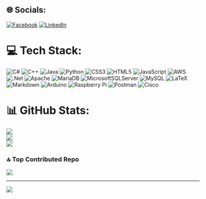 
## 🌐 Socials:
[![Facebook](https://img.shields.io/badge/Facebook-%231877F2.svg?logo=Facebook&logoColor=white)](https://facebook.com/vu.sadnap) [![LinkedIn](https://img.shields.io/badge/LinkedIn-%230077B5.svg?logo=linkedin&logoColor=white)](https://linkedin.com/in/vulhq) 

# 💻 Tech Stack:
![C#](https://img.shields.io/badge/C%23-%23239120.svg?style=flat&logo=csharp&logoColor=white) 
![C++](https://img.shields.io/badge/C++-%2300599C.svg?style=flat&logo=c%2B%2B&logoColor=white) 
![Java](https://img.shields.io/badge/Java-%23ED8B00.svg?style=flat&logo=openjdk&logoColor=white) 
![Python](https://img.shields.io/badge/Python-3670A0?style=flat&logo=python&logoColor=ffdd54) 
![CSS3](https://img.shields.io/badge/CSS-%231572B6.svg?style=flat&logo=css3&logoColor=white) 
![HTML5](https://img.shields.io/badge/HTML-%23E34F26.svg?style=flat&logo=html5&logoColor=white) 
![JavaScript](https://img.shields.io/badge/Javascript-%23323330.svg?style=flat&logo=javascript&logoColor=%23F7DF1E) 
![AWS](https://img.shields.io/badge/AWS-%23FF9900.svg?style=flat&logo=amazon-aws&logoColor=white) 
![.Net](https://img.shields.io/badge/.NET-5C2D91?style=flat&logo=.net&logoColor=white) 
![Apache](https://img.shields.io/badge/Apache-%23D42029.svg?style=flat&logo=apache&logoColor=white) 
![MariaDB](https://img.shields.io/badge/MariaDB-003545?style=flat&logo=mariadb&logoColor=white) 
![MicrosoftSQLServer](https://img.shields.io/badge/Microsoft%20SQL%20Server-CC2927?style=flat&logo=microsoft%20sql%20server&logoColor=white) 
![MySQL](https://img.shields.io/badge/Mysql-%2300000f.svg?style=flat&logo=mysql&logoColor=white)
![LaTeX](https://img.shields.io/badge/Latex-%23008080.svg?style=flat&logo=latex&logoColor=white) 
![Markdown](https://img.shields.io/badge/Markdown-%23000000.svg?style=flat&logo=markdown&logoColor=white) 
![Arduino](https://img.shields.io/badge/-Arduino-00979D?style=flat&logo=Arduino&logoColor=white) 
![Raspberry Pi](https://img.shields.io/badge/-RaspberryPi-C51A4A?style=flat&logo=Raspberry-Pi) 
![Postman](https://img.shields.io/badge/Postman-FF6C37?style=flat&logo=postman&logoColor=white) 
![Cisco](https://img.shields.io/badge/Cisco-%23049fd9.svg?style=flat&logo=cisco&logoColor=black)
# 📊 GitHub Stats:
![](https://github-readme-stats.vercel.app/api?username=r1anl3&theme=vue-dark&hide_border=false&include_all_commits=true&count_private=true)<br/>
![](https://github-readme-streak-stats.herokuapp.com/?user=r1anl3&theme=vue-dark&hide_border=false)<br/>
![](https://github-readme-stats.vercel.app/api/top-langs/?username=r1anl3&theme=vue-dark&hide_border=false&include_all_commits=true&count_private=true&layout=compact)

### 🔝 Top Contributed Repo
![](https://github-contributor-stats.vercel.app/api?username=r1anl3&limit=5&theme=dark&combine_all_yearly_contributions=true)

---
[![](https://visitcount.itsvg.in/api?id=r1anl3&icon=0&color=0)](https://visitcount.itsvg.in)

<!-- Proudly created with GPRM ( https://gprm.itsvg.in ) -->
